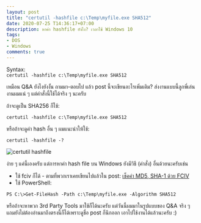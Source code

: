 ```yaml
---
layout: post
title: "certutil -hashfile c:\Temp\myfile.exe SHA512"
date: 2020-07-25 T14:36:17+07:00
description: หาค่า hashfile ยังไง? เวลาใช้ Windows 10
tags:
- DOS
- Windows
comments: true
---
```

Syntax:  
`certutil -hashfile c:\Temp\myfile.exe SHA512`

เหมือน Q&A ยังไงยังงั้น ถามมา-ตอบไป แล้ว post นี้จะเขียนอะไรเพิ่มเติม? ส่งงานแบบนี้ลูกพี่เล่นงานผมแน่ ๆ แต่คำสั่งนี้ใช้ได้จริง ๆ นะครับ

ถ้าจะดูเป็น SHA256 ก็ใช้:

`certutil -hashfile c:\Temp\myfile.exe SHA512`

หรือถ้าจะดูค่า hash อื่น ๆ ผมแนะนำให้ใช้:

`certutil -hashfile -?`

![certutil hashfile]()

ง่าย ๆ แค่นี้เองครับ แต่การหาค่า hash file บน Windows ยังมีวิธี (คำสั่ง) อื่นด้วยนะครับเช่น
- ใช้ fciv ก็ได้ - ตามที่พวกเราเคยเขียนไปแล้วใน post: [เช็คค่า MD5, SHA-1 ด้วย FCIV](https://sdeehub.github.io/cpe/2020/05/checksum-with-fciv)
- ใช้ PowerShell:

`PS C:\>Get-FileHash -Path c:\Temp\myfile.exe -Algorithm SHA512`

หรือถ้าจะหาพวก 3rd Party Tools มาใช้ก็ได้นะครับ แต่วันนี้ผมมาในรูปแบบของ Q&A จริง ๆ แถมยังไม่ต้องอ่านมาถึงตรงนี้ก็ได้เพราะดูชื่อ post ก็นึกออก เอาไปใช้งานได้แล้วนะครับ :)
